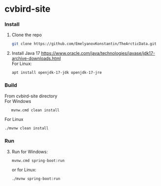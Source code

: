 # cvbird-site

### Install
1. Clone the repo
   ```sh
   git clone https://github.com/EmelyanovKonstantin/TheArcticData.git
   ```
2. Install Java 17
   https://www.oracle.com/java/technologies/javase/jdk17-archive-downloads.html <br>
   For Linux:
   ```sh 
   apt install openjdk-17-jdk openjdk-17-jre
   ```
   
### Build
From cvbird-site directory<br>
For Windows
```sh
   mvnw.cmd clean install
   ```
For Linux
   ```sh
   ./mvnw clean install
   ```
### Run
3. Run for Windows:
   ```sh
   mvnw.cmd spring-boot:run
   ```
   or for Linux:
   ```sh
   ./mvnw spring-boot:run
   ```


